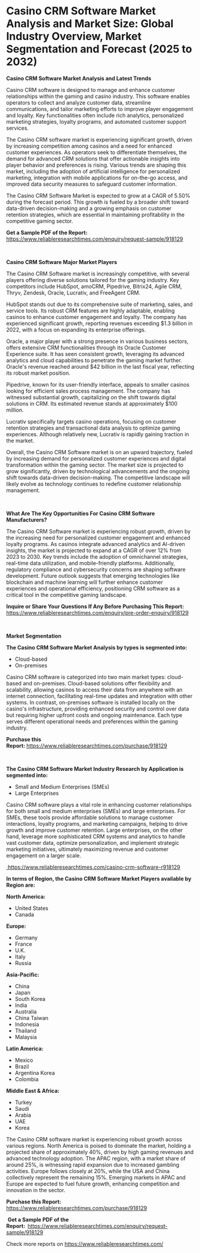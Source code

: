 <p><h1>Casino CRM Software Market Analysis and Market Size: Global Industry Overview, Market Segmentation and Forecast (2025 to 2032)</h1></p><p><strong>Casino CRM Software Market Analysis and Latest Trends</strong></p>
<p><p>Casino CRM software is designed to manage and enhance customer relationships within the gaming and casino industry. This software enables operators to collect and analyze customer data, streamline communications, and tailor marketing efforts to improve player engagement and loyalty. Key functionalities often include rich analytics, personalized marketing strategies, loyalty programs, and automated customer support services.</p><p>The Casino CRM software market is experiencing significant growth, driven by increasing competition among casinos and a need for enhanced customer experiences. As operators seek to differentiate themselves, the demand for advanced CRM solutions that offer actionable insights into player behavior and preferences is rising. Various trends are shaping this market, including the adoption of artificial intelligence for personalized marketing, integration with mobile applications for on-the-go access, and improved data security measures to safeguard customer information.</p><p>The Casino CRM Software Market is expected to grow at a CAGR of 5.50% during the forecast period. This growth is fueled by a broader shift toward data-driven decision-making and a growing emphasis on customer retention strategies, which are essential in maintaining profitability in the competitive gaming sector.</p></p>
<p><strong>Get a Sample PDF of the Report:&nbsp;</strong> <a href="https://www.reliableresearchtimes.com/enquiry/request-sample/918129?utm_campaign=2892&utm_medium=2&utm_source=Github&utm_content=ia&utm_term=05032025&utm_id=casino-crm-software">https://www.reliableresearchtimes.com/enquiry/request-sample/918129</a></p>
<p>&nbsp;</p>
<p><strong>Casino CRM Software Major Market Players</strong></p>
<p><p>The Casino CRM Software market is increasingly competitive, with several players offering diverse solutions tailored for the gaming industry. Key competitors include HubSpot, amoCRM, Pipedrive, Bitrix24, Agile CRM, Thryv, Zendesk, Oracle, Lucrativ, and FreeAgent CRM.</p><p>HubSpot stands out due to its comprehensive suite of marketing, sales, and service tools. Its robust CRM features are highly adaptable, enabling casinos to enhance customer engagement and loyalty. The company has experienced significant growth, reporting revenues exceeding $1.3 billion in 2022, with a focus on expanding its enterprise offerings.</p><p>Oracle, a major player with a strong presence in various business sectors, offers extensive CRM functionalities through its Oracle Customer Experience suite. It has seen consistent growth, leveraging its advanced analytics and cloud capabilities to penetrate the gaming market further. Oracle's revenue reached around $42 billion in the last fiscal year, reflecting its robust market position.</p><p>Pipedrive, known for its user-friendly interface, appeals to smaller casinos looking for efficient sales process management. The company has witnessed substantial growth, capitalizing on the shift towards digital solutions in CRM. Its estimated revenue stands at approximately $100 million.</p><p>Lucrativ specifically targets casino operations, focusing on customer retention strategies and transactional data analysis to optimize gaming experiences. Although relatively new, Lucrativ is rapidly gaining traction in the market.</p><p>Overall, the Casino CRM Software market is on an upward trajectory, fueled by increasing demand for personalized customer experiences and digital transformation within the gaming sector. The market size is projected to grow significantly, driven by technological advancements and the ongoing shift towards data-driven decision-making. The competitive landscape will likely evolve as technology continues to redefine customer relationship management.</p></p>
<p>&nbsp;</p>
<p><strong>What Are The Key Opportunities For Casino CRM Software Manufacturers?</strong></p>
<p><p>The Casino CRM Software market is experiencing robust growth, driven by the increasing need for personalized customer engagement and enhanced loyalty programs. As casinos integrate advanced analytics and AI-driven insights, the market is projected to expand at a CAGR of over 12% from 2023 to 2030. Key trends include the adoption of omnichannel strategies, real-time data utilization, and mobile-friendly platforms. Additionally, regulatory compliance and cybersecurity concerns are shaping software development. Future outlook suggests that emerging technologies like blockchain and machine learning will further enhance customer experiences and operational efficiency, positioning CRM software as a critical tool in the competitive gaming landscape.</p></p>
<p><strong>Inquire or Share Your Questions If Any Before Purchasing This Report:</strong> <a href="https://www.reliableresearchtimes.com/enquiry/pre-order-enquiry/918129?utm_campaign=2892&utm_medium=2&utm_source=Github&utm_content=ia&utm_term=05032025&utm_id=casino-crm-software">https://www.reliableresearchtimes.com/enquiry/pre-order-enquiry/918129</a></p>
<p>&nbsp;</p>
<p><strong>Market Segmentation</strong></p>
<p><strong>The Casino CRM Software Market Analysis by types is segmented into:</strong></p>
<p><ul><li>Cloud-based</li><li>On-premises</li></ul></p>
<p><p>Casino CRM software is categorized into two main market types: cloud-based and on-premises. Cloud-based solutions offer flexibility and scalability, allowing casinos to access their data from anywhere with an internet connection, facilitating real-time updates and integration with other systems. In contrast, on-premises software is installed locally on the casino's infrastructure, providing enhanced security and control over data but requiring higher upfront costs and ongoing maintenance. Each type serves different operational needs and preferences within the gaming industry.</p></p>
<p><strong>Purchase this Report:&nbsp;</strong><a href="https://www.reliableresearchtimes.com/purchase/918129?utm_campaign=2892&utm_medium=2&utm_source=Github&utm_content=ia&utm_term=05032025&utm_id=casino-crm-software">https://www.reliableresearchtimes.com/purchase/918129</a></p>
<p>&nbsp;</p>
<p><strong>The Casino CRM Software Market Industry Research by Application is segmented into:</strong></p>
<p><ul><li>Small and Medium Enterprises (SMEs)</li><li>Large Enterprises</li></ul></p>
<p><p>Casino CRM software plays a vital role in enhancing customer relationships for both small and medium enterprises (SMEs) and large enterprises. For SMEs, these tools provide affordable solutions to manage customer interactions, loyalty programs, and marketing campaigns, helping to drive growth and improve customer retention. Large enterprises, on the other hand, leverage more sophisticated CRM systems and analytics to handle vast customer data, optimize personalization, and implement strategic marketing initiatives, ultimately maximizing revenue and customer engagement on a larger scale.</p></p>
<p><a href="https://www.reliableresearchtimes.com/casino-crm-software-r918129?utm_campaign=2892&utm_medium=2&utm_source=Github&utm_content=ia&utm_term=05032025&utm_id=casino-crm-software">&nbsp;https://www.reliableresearchtimes.com/casino-crm-software-r918129</a></p>
<p><strong>In terms of Region, the Casino CRM Software Market Players available by Region are:</strong></p>
<p>
    <p> <strong> North America: </strong>
        <ul>
            <li>United States</li>
            <li>Canada</li>
        </ul>
        </p> 
    <p> <strong> Europe: </strong>
        <ul>
            <li>Germany</li>
            <li>France</li>
            <li>U.K.</li>
            <li>Italy</li>
            <li>Russia</li>
        </ul>
        </p> 
    <p> <strong> Asia-Pacific: </strong>
        <ul>
            <li>China</li>
            <li>Japan</li>
            <li>South Korea</li>
            <li>India</li>
            <li>Australia</li>
            <li>China Taiwan</li>
            <li>Indonesia</li>
            <li>Thailand</li>
            <li>Malaysia</li>
        </ul>
        </p> 
    <p> <strong> Latin America: </strong>
        <ul>
            <li>Mexico</li>
            <li>Brazil</li>
            <li>Argentina Korea</li>
            <li>Colombia</li>
        </ul>
        </p> 
    <p> <strong> Middle East & Africa: </strong>
        <ul>
            <li>Turkey</li>
            <li>Saudi</li>
            <li>Arabia</li>
            <li>UAE</li>
            <li>Korea</li>
        </ul>
    </p>
    </p>
<p><p>The Casino CRM software market is experiencing robust growth across various regions. North America is poised to dominate the market, holding a projected share of approximately 40%, driven by high gaming revenues and advanced technology adoption. The APAC region, with a market share of around 25%, is witnessing rapid expansion due to increased gambling activities. Europe follows closely at 20%, while the USA and China collectively represent the remaining 15%. Emerging markets in APAC and Europe are expected to fuel future growth, enhancing competition and innovation in the sector.</p></p>
<p><strong>Purchase this Report: </strong><a href="https://www.reliableresearchtimes.com/purchase/918129?utm_campaign=2892&utm_medium=2&utm_source=Github&utm_content=ia&utm_term=05032025&utm_id=casino-crm-software">https://www.reliableresearchtimes.com/purchase/918129</a></p>
<p>&nbsp;<strong>Get a Sample PDF of the Report:&nbsp;&nbsp;</strong><a href="https://www.reliableresearchtimes.com/enquiry/request-sample/918129?utm_campaign=2892&utm_medium=2&utm_source=Github&utm_content=ia&utm_term=05032025&utm_id=casino-crm-software">https://www.reliableresearchtimes.com/enquiry/request-sample/918129</a></p>
<p><strong></strong></p>
<p>Check more reports on <a href="https://www.reliableresearchtimes.com/?utm_campaign=2892&utm_medium=2&utm_source=Github&utm_content=ia&utm_term=05032025&utm_id=casino-crm-software">https://www.reliableresearchtimes.com/</a></p>
